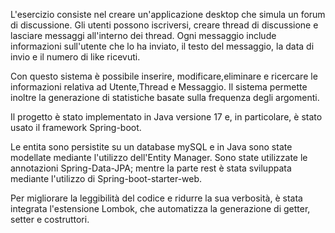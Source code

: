 L'esercizio consiste nel creare un'applicazione desktop che simula un forum di discussione. Gli utenti possono iscriversi, creare thread di discussione e lasciare messaggi all'interno dei thread. Ogni messaggio include informazioni sull'utente che lo ha inviato, il testo del messaggio, la data di invio e il numero di like ricevuti.

Con questo sistema è possibile inserire, modificare,eliminare e ricercare le informazioni relativa ad Utente,Thread e Messaggio. Il sistema permette inoltre la generazione di statistiche basate sulla frequenza degli argomenti.

Il progetto è stato implementato in Java versione 17 e, in particolare, è stato usato il framework Spring-boot.

Le entita sono persistite su un database mySQL e in Java sono state modellate mediante l'utilizzo dell'Entity Manager. Sono state utilizzate le annotazioni Spring-Data-JPA; mentre la parte rest è stata sviluppata mediante l'utilizzo di Spring-boot-starter-web.

Per migliorare la leggibilità del codice e ridurre la sua verbosità, è stata integrata l'estensione Lombok, che automatizza la generazione di getter, setter e costruttori.

